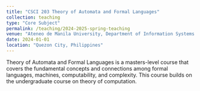 ```yaml
---
title: "CSCI 203 Theory of Automata and Formal Languages"
collection: teaching
type: "Core Subject"
permalink: /teaching/2024-2025-spring-teaching
venue: "Ateneo de Manila University, Department of Information Systems and Computer Science"
date: 2024-01-01
location: "Quezon City, Philippines"
---
```


Theory of Automata and Formal Languages is a masters-level course that covers the fundamental concepts and connections among formal languages, machines, computability, and complexity.  This course builds on the undergraduate course on theory of computation.

